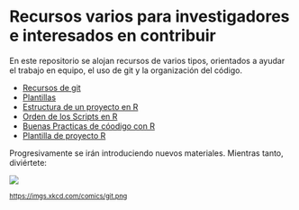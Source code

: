 # Recursos varios para investigadores e interesados en contribuir

En este repositorio se alojan recursos de varios tipos, orientados a ayudar el trabajo en equipo, el uso de git y la organización del código.

- [Recursos de git](./git/README.md)
- [Plantillas](./plantillas/README.md)
- [Estructura de un proyecto en R](https://docs.google.com/document/d/1qAS2LK7ZWvJAzlAbenrg6gLGYC4mZQWP/edit?usp=drive_link&ouid=107189866705992298129&rtpof=true&sd=true)
- [Orden de los Scripts en R](https://docs.google.com/document/d/13qPv-mAB1Fj2sThY79gzveFHUvFAoaTk/edit?usp=sharing&ouid=107189866705992298129&rtpof=true&sd=true)
- [Buenas Practicas de cóodigo con R](https://docs.google.com/document/d/1ynG4EIpGFWGFT1vdRAPPXio_Vuqf-vYs/edit?usp=sharing&ouid=107189866705992298129&rtpof=true&sd=true)
- [Plantilla de proyecto R](https://drive-data-export.usercontent.google.com/download/2nvvv3hit7af6408ls2n8o22lhk7avvg/bd48lriiunfi386ujqnb2ch6mcljf7ni/1724949000000/1bdd0bf3-e0a5-406e-afa8-425b5239b23a/107189866705992298129/ADt3v-OUQ-FgEfAaOpUspmKr8xuq_APJxowIAMSw0DiKTmqskijNXGHqxN5NrwThXIYC7Kh90S_kvLhYE9oP2pM8EQCNWVEULGFvu7xc2YAEd6XEqdandE5Q28LGya5lP77NT0PD7zgwwasVVgRHr12VGBBET4pDqV5G1wBdk1aF0iKKGZPnKHN86r0hsqHHx_sLCu5zKiXUAujVf1EJN3dL8favvXMOEgDXzyjkXpgVXjHPZDHkHOBlU4lssJSqBuI6x6qepnINckeqNQRE7CcNrrgdSmDUUs2PFZxSG0hBy-34FzvhOuH3pXCnFex57ckprucEpqoh?j=1bdd0bf3-e0a5-406e-afa8-425b5239b23a&user=511444732560&i=0&authuser=0)

Progresivamente se irán introduciendo nuevos materiales. Mientras tanto, diviértete:

![](https://imgs.xkcd.com/comics/git.png)

<sub>https://imgs.xkcd.com/comics/git.png</sub>
